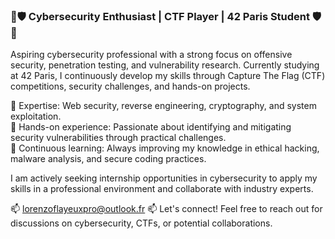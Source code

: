 ### 🦠🛡️ Cybersecurity Enthusiast | CTF Player | 42 Paris Student 🛡️🦠

Aspiring cybersecurity professional with a strong focus on offensive security, penetration testing, and vulnerability research. Currently studying at 42 Paris, I continuously develop my skills through Capture The Flag (CTF) competitions, security challenges, and hands-on projects.

🔹 Expertise: Web security, reverse engineering, cryptography, and system exploitation.<br/>
🔹 Hands-on experience: Passionate about identifying and mitigating security vulnerabilities through practical challenges.<br/>
🔹 Continuous learning: Always improving my knowledge in ethical hacking, malware analysis, and secure coding practices.<br/>

I am actively seeking internship opportunities in cybersecurity to apply my skills in a professional environment and collaborate with industry experts.

📫 lorenzoflayeuxpro@outlook.fr 📫 Let's connect! Feel free to reach out for discussions on cybersecurity, CTFs, or potential collaborations.
